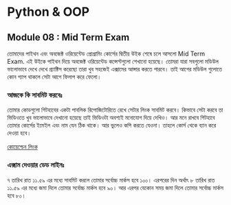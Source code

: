 # Python & OOP
## Module 08 : Mid Term Exam
তোমাদের পাইথন এবং অবজেক্ট ওরিয়েন্টেড প্রোগ্রামিং কোর্সের দ্বিতীয় উইক শেষে চলে আসলো Mid Term Exam. এই উইকে পাইথন দিয়ে অবজেক্ট ওরিয়েন্টেড কন্সেপ্টগুলো শেখানো হয়েছে। তোমরা যারা সবগুলো মডিউল ভালোভাবে দেখে দেখে প্র্যাক্টিস করেছো তারা খুব সহজেই এক্সামের আন্সার করতে পারবে। তাই আগের মডিউল গুলোতে কোন গ্যাপ থাকলে সেটা আগে ফিলাপ করে ফেলো।

### আজকে কি সাবমিট করবেঃ
তোমার কোডগুলো গিটহাবের একটা পাবলিক রিপোজিটোরিতে রেখে সেটার লিংক সাবমিট করবে। কিভাবে সেটা করবে তা ভিডিওতে খুব ভালোভাবে দেখানো হয়েছে তাই ভিডিওটা অবশ্যই মনোযোগ দিয়ে দেখিও। আর মনে রাখবে গিটহাবে তোমার কোর্সের ইমেইল এবং নাম যেন ঠিক থাকে। আর ভুলেও কপি করতে যেওনা। তাহলে কোর্স থেকে ব্যান করে দেওয়া হবে।

[কোয়েশ্চেন লিংক](https://docs.google.com/document/d/1OZH_1S1pcmloJz-PZWwLVbLcx0Zob1YVoWNTvVIXUNI/edit?usp=sharing)

### এক্সাম দেওয়ার ডেড লাইনঃ 
৭ তারিখ রাত ১১.৫৯ এর মধ্যে সাবমিট করলে তোমার সর্বোচ্চ মার্কস হবে ১০০। এরপরের দিন অর্থাৎ ৮ তারিখ রাত ১১.৫৯ এর মধ্যে জমা দিলে তোমার সর্বোচ্চ মার্কস হবে ৯০। আর এরপর যেকোন সময় জমা দিলে তোমার সর্বোচ্চ মার্কস হবে ৮০।
